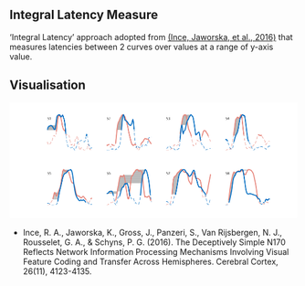 ## Integral Latency Measure ##

 ‘Integral Latency’ approach adopted from [(Ince, Jaworska, et al., 2016)](https://academic.oup.com/cercor/article/26/11/4123/2374065/The-Deceptively-Simple-N170-Reflects-Network) that measures latencies between 2 curves over values at a range of y-axis value. 
 
  
## Visualisation ##

<img src="/IntergralLatency_examples.png" alt="" width="800">


- Ince, R. A., Jaworska, K., Gross, J., Panzeri, S., Van Rijsbergen, N. J., Rousselet, G. A., & Schyns, P. G. (2016). The Deceptively Simple N170 Reflects Network Information Processing Mechanisms Involving Visual Feature Coding and Transfer Across Hemispheres. Cerebral Cortex, 26(11), 4123-4135.
